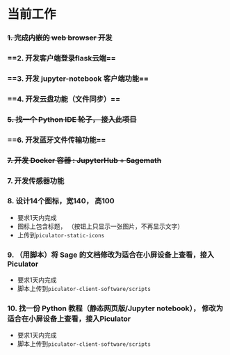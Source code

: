 # 当前工作

### ~~1. 完成内嵌的 web browser 开发~~

### ==2. 开发客户端登录flask云端==

### ==3. 开发 jupyter-notebook 客户端功能==

### ==4. 开发云盘功能（文件同步）==

### ~~5. 找一个 Python IDE 轮子， 接入此项目~~

### ==6. 开发蓝牙文件传输功能==

### ~~7. 开发 Docker 容器 : JupyterHub + Sagemath~~

### 7. 开发传感器功能

### 8. 设计14个图标，宽140， 高100

- 要求1天内完成
- 图标上包含标题， （按钮上只显示一张图片，不再显示文字）
- 上传到`piculator-static-icons`

### 9. （用脚本）将 Sage 的文档修改为适合在小屏设备上查看，接入Piculator

- 要求1天内完成
- 脚本上传到`piculator-client-software/scripts`

### 10. 找一份 Python 教程（静态网页版/Jupyter notebook）， 修改为适合在小屏设备上查看，接入Piculator

- 要求1天内完成
- 脚本上传到`piculator-client-software/scripts`